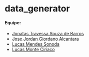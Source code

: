 # data_generator

#### Equipe:

- [Jonatas Travessa Souza de Barros](https://github.com/jonatas2014)
- [Jose Jordan Giordano Alcantara](https://github.com/jordanjose)
- [Lucas Mendes Sonoda](https://github.com/sonodalucas)
- [Lucas Monte Ciriaco](https://github.com/lmc2631)
